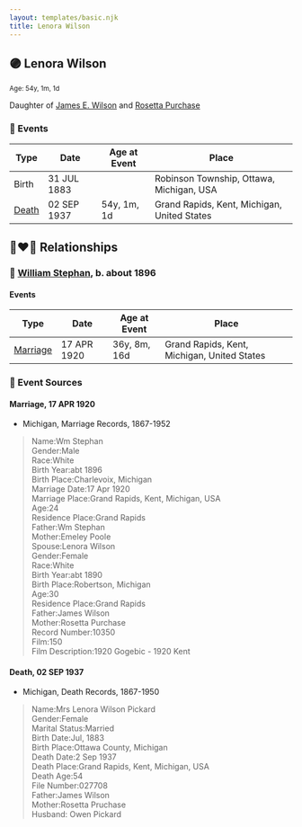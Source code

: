 ```yaml
---
layout: templates/basic.njk
title: Lenora Wilson
---
```

## 🟣 Lenora Wilson
<small>Age: 54y, 1m, 1d</small>

Daughter of [James E. Wilson](/people/5/54950695) and [Rosetta Purchase](/people/2/27770192)

### 📆 Events

Type | Date | Age at Event | Place
------ | ------ | ------ | ------
Birth | 31 JUL 1883 |  | Robinson Township, Ottawa, Michigan, USA
[Death](#event-event-3) | 02 SEP 1937 | 54y, 1m, 1d | Grand Rapids, Kent, Michigan, United States

## 👩‍❤️‍👨 Relationships

### 🔵 [William Stephan](/people/9/92160924), b. about 1896

#### Events

Type | Date | Age at Event | Place
------ | ------ | ------ | ------
[Marriage](#event-family-0-event-0) | 17 APR 1920 | 36y, 8m, 16d | Grand Rapids, Kent, Michigan, United States
### 📰 Event Sources

#### <a id="event-family-0-event-0"></a> Marriage, 17 APR 1920
* Michigan, Marriage Records, 1867-1952
>   
  > Name:Wm Stephan  
  > Gender:Male  
  > Race:White  
  > Birth Year:abt 1896  
  > Birth Place:Charlevoix, Michigan  
  > Marriage Date:17 Apr 1920  
  > Marriage Place:Grand Rapids, Kent, Michigan, USA  
  > Age:24  
  > Residence Place:Grand Rapids  
  > Father:Wm Stephan  
  > Mother:Emeley Poole  
  > Spouse:Lenora Wilson  
  > Gender:Female  
  > Race:White  
  > Birth Year:abt 1890  
  > Birth Place:Robertson, Michigan  
  > Age:30  
  > Residence Place:Grand Rapids  
  > Father:James Wilson  
  > Mother:Rosetta Purchase  
  > Record Number:10350  
  > Film:150  
  > Film Description:1920 Gogebic - 1920 Kent

#### <a id="event-event-3"></a> Death, 02 SEP 1937
* Michigan, Death Records, 1867-1950
>   
  > Name:Mrs Lenora Wilson Pickard  
  > Gender:Female  
  > Marital Status:Married  
  > Birth Date:Jul, 1883  
  > Birth Place:Ottawa County, Michigan  
  > Death Date:2 Sep 1937  
  > Death Place:Grand Rapids, Kent, Michigan, USA  
  > Death Age:54  
  > File Number:027708  
  > Father:James Wilson  
  > Mother:Rosetta Pruchase  
  > Husband: Owen Pickard